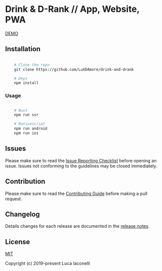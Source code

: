 # Drink & D-Rank // App, Website, PWA

[DEMO](https://luxdamore.github.io/drink-and-drank)

## Installation

```bash

    # Clone the repo
    git clone https://github.com/LuXDAmore/drink-and-drank

    # Deps
    npm install

```

### Usage

```bash

    # Nuxt
    npm run ssr

    # Nativescript
    npm run android
    npm run ios

```

## Issues

Please make sure to read the [Issue Reporting Checklist](https://github.com/LuXDAmore/drink-and-drank/blob/master/.github/ISSUE_TEMPLATE/bug_report.md) before opening an issue. Issues not conforming to the guidelines may be closed immediately.

## Contribution

Please make sure to read the [Contributing Guide](https://github.com/LuXDAmore/drink-and-drank/blob/master/.github/ISSUE_TEMPLATE/feature_request.md) before making a pull request.

## Changelog

Details changes for each release are documented in the [release notes](https://github.com/LuXDAmore/drink-and-drank/blob/master/CHANGELOG.md).

## License

[MIT](http://opensource.org/licenses/MIT)

Copyright (c) 2019-present Luca Iaconelli
